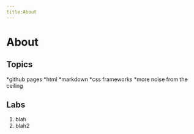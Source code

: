 ```yaml
---
title:About
---
```


# About
## Topics

*github pages
	*html
	*markdown
*css frameworks
*more noise from the ceiling

## Labs
1. blah
2. blah2